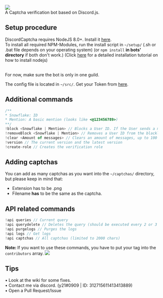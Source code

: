 <img src="https://image.ibb.co/gEN0oR/discord_banner.png"><br/>
A Captcha verification bot based on Discord.js.

## Setup procedure
DiscordCaptcha requires NodeJS 8.0+. Install it <a href="https://nodejs.org/en/download/package-manager/">here</a>.<br />
To install all required NPM-Modules, run the install script in `~/setup/` (.sh or .bat file depends on your operating system) (or `npm install` <b>in bots' directory</b> if both don't work.) (Click <a href="https://discordjs.guide/#/preparations/?id=installing-nodejs">here</a> for a detailed installation tutorial on how to install nodejs)<br/><br/>

For now, make sure the bot is only in one guild.

The config file is located in `~/src/`. Get your Token from <a href="https://discordapp.com/developers/applications/me">here</a>.

## Additional commands

```js
/**
* Snowflake: ID
* Mention: A basic mention (looks like <@123456789>)
**/
!block <Snowflake | Mention> // Blocks a User ID. If the User sends a message to the guild, he'll get kicked.
!removeBlock <Snowflake | Mention> // Removes a User ID from the blacklist. User can write again without getting kicked.
!clear <Amount of messages> // Clears an amount of messages, up to 100
!version // The current version and the latest version
!create-role // Creates the verification role
```

## Adding captchas
You can add as many captchas as you want into the `~/captchas/` directory, but please keep in mind that:
- Extension has to be .png
- Filename **has** to be the same as the captcha.

## API related commands

```js
!api queries // Current query
!api querydelete // Deletes the query (should be executed every 2 or 3 weeks)
!api purgelogs // Purges the logs
!api logs // Get logs
!api captchas // All captchas (limited to 2000 chars)
```
<b>Note: </b>If you want to use these commands, you have to put your tag into the `contributors` array.
<img src="https://i.imgur.com/Pw4MnB0.png"></img>


## Tips

• Look at the wiki for some fixes.<br/>
• Contact me via discord. (y21#0909 | ID: 312715611413413889)<br/>
• Open a Pull Request/Issue
